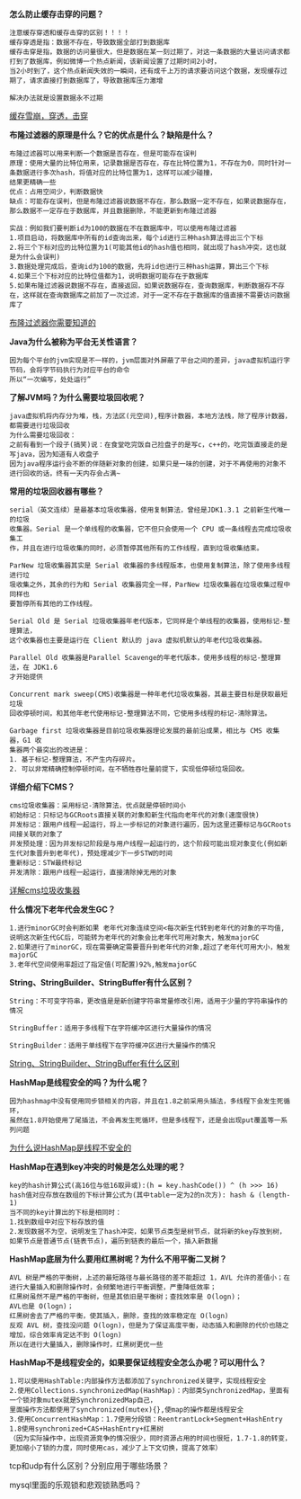 **怎么防止缓存击穿的问题？**

```
注意缓存穿透和缓存击穿的区别！！！！
缓存穿透是指：数据不存在，导致数据全部打到数据库
缓存击穿是指，数据的访问量很大，但是数据在某一刻过期了，对这一条数据的大量访问请求都打到了数据库，例如微博一个热点新闻，该新闻设置了过期时间2小时，
当2小时到了，这个热点新闻失效的一瞬间，还有成千上万的请求要访问这个数据，发现缓存过期了，请求直接打到数据库了，导致数据库压力激增

解决办法就是设置数据永不过期
```

[缓存雪崩，穿透，击穿](https://github.com/elitetyc/it-study/blob/main/%E7%9F%A5%E8%AF%86%E7%82%B9/%E7%BC%93%E5%AD%98%E9%9B%AA%E5%B4%A9%EF%BC%8C%E7%A9%BF%E9%80%8F%EF%BC%8C%E5%87%BB%E7%A9%BF.md)

**布隆过滤器的原理是什么？它的优点是什么？缺陷是什么？**

```
布隆过滤器可以用来判断一个数据是否存在，但是可能存在误判
原理：使用大量的比特位用来，记录数据是否存在，存在比特位置为1，不存在为0，同时针对一条数据进行多次hash，将值对应的比特位置为1，这样可以减少碰撞，
结果更精确一些
优点：占用空间少，判断数据快
缺点：可能存在误判，但是布隆过滤器说数据不存在，那么数据一定不存在，如果说数据存在，那么数据不一定存在于数据库，并且数据删除，不能更新到布隆过滤器

实战：例如我们要判断id为100的数据在不在数据库中，可以使用布隆过滤器
1.项目启动，将数据库中所有的id查询出来，每个id进行三种hash算法得出三个下标
2.将三个下标对应的比特位置为1(可能其他id的hash值也相同，就出现了hash冲突，这也就是为什么会误判)
3.数据处理完成后，查询id为100的数据，先将id也进行三种hash运算，算出三个下标
4.如果三个下标对应的比特位值都为1，说明数据可能存在于数据库
5.如果布隆过滤器说数据不存在，直接返回，如果说数据存在，查询数据库，判断数据存不存在，这样就在查询数据库之前加了一次过滤，对于一定不存在于数据库的值直接不需要访问数据库了
```

[布隆过滤器你需要知道的](https://mp.weixin.qq.com/s/BdwZViiAqnFhCde4ZsxwPg)

**Java为什么被称为平台无关性语言？**

```
因为每个平台的jvm实现是不一样的，jvm层面对外屏蔽了平台之间的差异，java虚拟机运行字节码，会将字节码执行为对应平台的命令
所以“一次编写，处处运行”
```

**了解JVM吗？为什么需要垃圾回收呢？**

```
java虚拟机将内存分为堆，栈，方法区(元空间),程序计数器，本地方法栈，除了程序计数器，都需要进行垃圾回收
为什么需要垃圾回收：
之前有看到一个段子(搞笑)说：在食堂吃完饭自己捡盘子的是写c，c++的，吃完饭直接走的是写java，因为知道有人收盘子
因为java程序运行会不断的伴随新对象的创建，如果只是一味的创建，对于不再使用的对象不进行回收的话，终有一天内存会占满~
```

**常用的垃圾回收器有哪些？**

```
serial（英文连续）是最基本垃圾收集器，使用复制算法，曾经是JDK1.3.1 之前新生代唯一的垃圾
收集器。Serial 是一个单线程的收集器，它不但只会使用一个 CPU 或一条线程去完成垃圾收集工
作，并且在进行垃圾收集的同时，必须暂停其他所有的工作线程，直到垃圾收集结束。

ParNew 垃圾收集器其实是 Serial 收集器的多线程版本，也使用复制算法，除了使用多线程进行垃
圾收集之外，其余的行为和 Serial 收集器完全一样，ParNew 垃圾收集器在垃圾收集过程中同样也
要暂停所有其他的工作线程。

Serial Old 是 Serial 垃圾收集器年老代版本，它同样是个单线程的收集器，使用标记-整理算法，
这个收集器也主要是运行在 Client 默认的 java 虚拟机默认的年老代垃圾收集器。

Parallel Old 收集器是Parallel Scavenge的年老代版本，使用多线程的标记-整理算法，在 JDK1.6
才开始提供

Concurrent mark sweep(CMS)收集器是一种年老代垃圾收集器，其最主要目标是获取最短垃圾
回收停顿时间，和其他年老代使用标记-整理算法不同，它使用多线程的标记-清除算法。

Garbage first 垃圾收集器是目前垃圾收集器理论发展的最前沿成果，相比与 CMS 收集器，G1 收
集器两个最突出的改进是：
1. 基于标记-整理算法，不产生内存碎片。
2. 可以非常精确控制停顿时间，在不牺牲吞吐量前提下，实现低停顿垃圾回收。
```

**详细介绍下CMS？**

```
cms垃圾收集器：采用标记-清除算法，优点就是停顿时间小
初始标记：只标记与GCRoots直接关联的对象和新生代指向老年代的对象(速度很快)
并发标记：跟用户线程一起运行，将上一步标记的对象进行遍历，因为这里还要标记与GCRoots间接关联的对象了
并发预处理：因为并发标记阶段是与用户线程一起运行的，这个阶段可能出现对象变化(例如新生代对象晋升到老年代)，预处理减少下一步STW的时间
重新标记：STW最终标记
并发清除：跟用户线程一起运行，直接清除掉无用的对象
```

[详解cms垃圾收集器](https://blog.csdn.net/qq_45207631/article/details/119868686)

**什么情况下老年代会发生GC？**

```
1.进行minorGC时会判断如果 老年代对象连续空间<每次新生代转到老年代的对象的平均值, 说明这次新生代GC后，可能转为老年代的对象会比老年代可用对象大，触发majorGC
2.如果进行了minorGC，现在需要确定需要晋升到老年代的对象,超过了老年代可用大小，触发majorGC
3.老年代空间使用率超过了指定值(可配置)92%,触发majorGC
```

**String、StringBuilder、StringBuffer有什么区别？**

```
String：不可变字符串，更改值是是新创建字符串常量修改引用，适用于少量的字符串操作的情况

StringBuffer：适用于多线程下在字符缓冲区进行大量操作的情况

StringBuilder：适用于单线程下在字符缓冲区进行大量操作的情况
```

[String、StringBuilder、StringBuffer有什么区别](https://www.jianshu.com/p/1e6041bd5af2)

**HashMap是线程安全的吗？为什么呢？**

```
因为hashmap中没有使用同步锁相关的内容，并且在1.8之前采用头插法，多线程下会发生死循环，
虽然在1.8开始使用了尾插法，不会再发生死循环，但是多线程下，还是会出现put覆盖等一系列问题
```

[为什么说HashMap是线程不安全的](https://blog.csdn.net/m0_49622667/article/details/124392711)

**HashMap在遇到key冲突的时候是怎么处理的呢？**

```
key的hash计算公式(高16位与低16取异或):(h = key.hashCode()) ^ (h >>> 16)
hash值对应存放在数组的下标计算公式为(其中table一定为2的n次方): hash & (length-1)
当不同的key计算出的下标是相同时：
1.找到数组中对应下标存放的值
2.发现数据不为空，说明发生了hash冲突，如果节点类型是树节点，就将新的key存放到树，如果节点是普通节点(链表节点)，遍历到链表的最后一个，插入新数据
```

**HashMap底层为什么要用红黑树呢？为什么不用平衡二叉树？**

```
AVL 树是严格的平衡树，上述的最短路径与最长路径的差不能超过 1，AVL 允许的差值小；在进行大量插入和删除操作时，会频繁地进行平衡调整，严重降低效率；
红黑树虽然不是严格的平衡树，但是其依旧是平衡树；查找效率是 O(logn)；
AVL也是 O(logn)；
红黑树舍去了严格的平衡，使其插入，删除，查找的效率稳定在 O(logn)
反观 AVL 树，查找没问题 O(logn)，但是为了保证高度平衡，动态插入和删除的代价也随之增加，综合效率肯定达不到 O(logn)
所以在进行大量插入，删除操作时，红黑树更优一些
```

**HashMap不是线程安全的，如果要保证线程安全怎么办呢？可以用什么？**

```
1.可以使用HashTable:内部操作方法都添加了synchronized关键字，实现线程安全
2.使用Collections.synchronizedMap(HashMap)：内部类SynchronizedMap，里面有一个锁对象mutex就是SynchronizedMap自己，
里面操作方法都使用了synchronized(mutex){},使map的操作都是线程安全
3.使用ConcurrentHashMap：1.7使用分段锁：ReentrantLock+Segment+HashEntry  1.8使用synchronized+CAS+HashEntry+红黑树
（因为实际操作中，出现资源竞争的情况很少，同时资源占用的时间也很短，1.7-1.8的转变，更加缩小了锁的力度，同时使用cas，减少了上下文切换，提高了效率）

```


tcp和udp有什么区别？分别应用于哪些场景？

mysql里面的乐观锁和悲观锁熟悉吗？